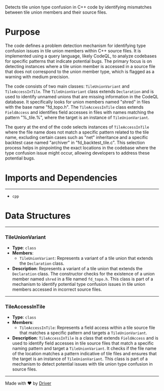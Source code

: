 <!--------------------------------------------------------------------------------->
<!-- IMPORTANT: This file is auto-generated by Driver (https://driver.ai). -------->
<!-- Manual edits may be overwritten on future commits. --------------------------->
<!--------------------------------------------------------------------------------->

Detects tile union type confusion in C++ code by identifying mismatches between tile union members and their source files.

# Purpose
The code defines a problem detection mechanism for identifying type confusion issues in tile union members within C++ source files. It is implemented using a query language, likely CodeQL, to analyze codebases for specific patterns that indicate potential bugs. The primary focus is on detecting instances where a tile union member is accessed in a source file that does not correspond to the union member type, which is flagged as a warning with medium precision.

The code consists of two main classes: `TileUnionVariant` and `TileAccessInTile`. The `TileUnionVariant` class extends `Declaration` and is used to identify unnamed unions that are missing information in the CodeQL database. It specifically looks for union members named "shred" in files with the base name "fd_topo.h". The `TileAccessInTile` class extends `FieldAccess` and identifies field accesses in files with names matching the pattern "%_tile.%", where the target is an instance of `TileUnionVariant`.

The query at the end of the code selects instances of `TileAccessInTile` where the file name does not match a specific pattern related to the tile name, excluding certain cases such as "net" inheritance and a specific backtest case named "archiver" in "fd_backtest_tile.c". This selection process helps in pinpointing the exact locations in the codebase where the type confusion issue might occur, allowing developers to address these potential bugs.
# Imports and Dependencies

---
- `cpp`


# Data Structures

---
### TileUnionVariant
- **Type**: ``class``
- **Members**:
    - ``TileUnionVariant``: Represents a variant of a tile union that extends the `Declaration` class.
- **Description**: Represents a variant of a tile union that extends the `Declaration` class. The constructor checks for the existence of a union member named `shred` in a file named `fd_topo.h`. This class is part of a mechanism to identify potential type confusion issues in tile union members accessed in incorrect source files.


---
### TileAccessInTile
- **Type**: ``class``
- **Members**:
    - ``TileAccessInTile``: Represents a field access within a tile source file that matches a specific pattern and targets a `TileUnionVariant`.
- **Description**: `TileAccessInTile` is a class that extends `FieldAccess` and is used to identify field accesses in tile source files that match a specific naming pattern and target a `TileUnionVariant`. It checks if the file name of the location matches a pattern indicative of tile files and ensures that the target is an instance of `TileUnionVariant`. This class is part of a mechanism to detect potential issues with tile union type confusion in source files.



---
Made with ❤️ by [Driver](https://www.driver.ai/)
